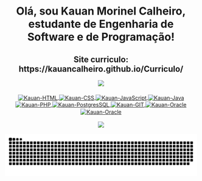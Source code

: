 <h1 align="center">Olá, sou Kauan Morinel Calheiro, estudante de Engenharia de Software e de Programação!</h1>

<h2 align="center">Site curriculo: https://kauancalheiro.github.io/Curriculo/</h1>

<div align="center">
  <a href="https://github.com/KauanCalheiro">
  <img height="auto" src="https://github-readme-stats.vercel.app/api/top-langs/?username=KauanCalheiro&layout=compact&langs_count=7&theme=vue"
  style="max-width: 100%;"/>
</div>

<div align="center" dir="auto" style="style=display: flex; gap: 10px""><br>

  <img align="center" alt="Kauan-HTML" src="https://img.shields.io/badge/HTML5-E34F26?style=for-the-badge&logo=html5&logoColor=white">
  <img align="center" alt="Kauan-CSS" src="https://img.shields.io/badge/CSS3-1572B6?style=for-the-badge&logo=css3&logoColor=white">
  <img align="center" alt="Kauan-JavaScript" src="https://img.shields.io/badge/JavaScript-F7DF1E?style=for-the-badge&logo=javascript&logoColor=black">
  <img align="center" alt="Kauan-Java" src="https://img.shields.io/badge/Java-ED8B00?style=for-the-badge&logo=java&logoColor=white">
  <img align="center" alt="Kauan-PHP" src="https://img.shields.io/badge/PHP-777BB4?style=for-the-badge&logo=php&logoColor=white">
  <!--
  <img align="center" alt="Kauan-Python" height="30" width="40" src="https://raw.githubusercontent.com/devicons/devicon/master/icons/python/python-original.svg">
  -->
  <img align="center" alt="Kauan-PostgresSQL" src="https://img.shields.io/badge/PostgreSQL-316192?style=for-the-badge&logo=postgresql&logoColor=white">
  <img align="center" alt="Kauan-GIT" src="https://img.shields.io/badge/Git-E34F26?style=for-the-badge&logo=git&logoColor=white">
  <img align="center" alt="Kauan-Oracle" src="https://img.shields.io/badge/laravel-FF2D20?style=for-the-badge&logo=laravel&logoColor=white">
  <img align="center" alt="Kauan-Oracle" src="https://img.shields.io/badge/Vue.js-4FC08D?style=for-the-badge&logo=vue.js&logoColor=white">

</div>
 
<div align = "center"> 
  <br>
  <a href="https://www.linkedin.com/in/kauan-morinel-calheiro-b3ab2222b/" target="_blank"><img src="https://img.shields.io/badge/-LinkedIn-%230077B5?style=for-the-badge&logo=linkedin&logoColor=white" target="_blank"></a>

![Snake animation](https://raw.githubusercontent.com/platane/snk/output/github-contribution-grid-snake.svg)

</div>
